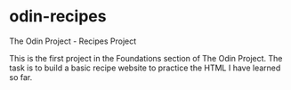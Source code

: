# odin-recipes
The Odin Project - Recipes Project

This is the first project in the Foundations section of The Odin Project. The task is to build a basic recipe website to practice the HTML I have learned so far. 